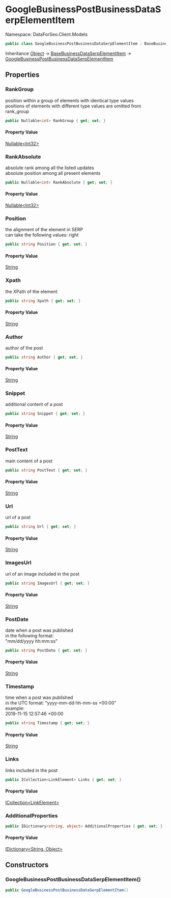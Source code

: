 # GoogleBusinessPostBusinessDataSerpElementItem

Namespace: DataForSeo.Client.Models

```csharp
public class GoogleBusinessPostBusinessDataSerpElementItem : BaseBusinessDataSerpElementItem
```

Inheritance [Object](https://docs.microsoft.com/en-us/dotnet/api/system.object) → [BaseBusinessDataSerpElementItem](./dataforseo.client.models.basebusinessdataserpelementitem.md) → [GoogleBusinessPostBusinessDataSerpElementItem](./dataforseo.client.models.googlebusinesspostbusinessdataserpelementitem.md)

## Properties

### **RankGroup**

position within a group of elements with identical type values
 <br>positions of elements with different type values are omitted from rank_group

```csharp
public Nullable<int> RankGroup { get; set; }
```

#### Property Value

[Nullable&lt;Int32&gt;](https://docs.microsoft.com/en-us/dotnet/api/system.nullable-1)<br>

### **RankAbsolute**

absolute rank among all the listed updates
 <br>absolute position among all present elements

```csharp
public Nullable<int> RankAbsolute { get; set; }
```

#### Property Value

[Nullable&lt;Int32&gt;](https://docs.microsoft.com/en-us/dotnet/api/system.nullable-1)<br>

### **Position**

the alignment of the element in SERP
 <br>can take the following values: right

```csharp
public string Position { get; set; }
```

#### Property Value

[String](https://docs.microsoft.com/en-us/dotnet/api/system.string)<br>

### **Xpath**

the XPath of the element

```csharp
public string Xpath { get; set; }
```

#### Property Value

[String](https://docs.microsoft.com/en-us/dotnet/api/system.string)<br>

### **Author**

author of the post

```csharp
public string Author { get; set; }
```

#### Property Value

[String](https://docs.microsoft.com/en-us/dotnet/api/system.string)<br>

### **Snippet**

additional content of a post

```csharp
public string Snippet { get; set; }
```

#### Property Value

[String](https://docs.microsoft.com/en-us/dotnet/api/system.string)<br>

### **PostText**

main content of a post

```csharp
public string PostText { get; set; }
```

#### Property Value

[String](https://docs.microsoft.com/en-us/dotnet/api/system.string)<br>

### **Url**

url of a post

```csharp
public string Url { get; set; }
```

#### Property Value

[String](https://docs.microsoft.com/en-us/dotnet/api/system.string)<br>

### **ImagesUrl**

url of an image included in the post

```csharp
public string ImagesUrl { get; set; }
```

#### Property Value

[String](https://docs.microsoft.com/en-us/dotnet/api/system.string)<br>

### **PostDate**

date when a post was published
 <br>in the following format:
 <br>"mm/dd/yyyy hh:mm:ss"

```csharp
public string PostDate { get; set; }
```

#### Property Value

[String](https://docs.microsoft.com/en-us/dotnet/api/system.string)<br>

### **Timestamp**

time when a post was published
 <br>in the UTC format: “yyyy-mm-dd hh-mm-ss +00:00”
 <br>example:
 <br>2019-11-15 12:57:46 +00:00

```csharp
public string Timestamp { get; set; }
```

#### Property Value

[String](https://docs.microsoft.com/en-us/dotnet/api/system.string)<br>

### **Links**

links included in the post

```csharp
public ICollection<LinkElement> Links { get; set; }
```

#### Property Value

[ICollection&lt;LinkElement&gt;](https://docs.microsoft.com/en-us/dotnet/api/system.collections.generic.icollection-1)<br>

### **AdditionalProperties**

```csharp
public IDictionary<string, object> AdditionalProperties { get; set; }
```

#### Property Value

[IDictionary&lt;String, Object&gt;](https://docs.microsoft.com/en-us/dotnet/api/system.collections.generic.idictionary-2)<br>

## Constructors

### **GoogleBusinessPostBusinessDataSerpElementItem()**

```csharp
public GoogleBusinessPostBusinessDataSerpElementItem()
```
